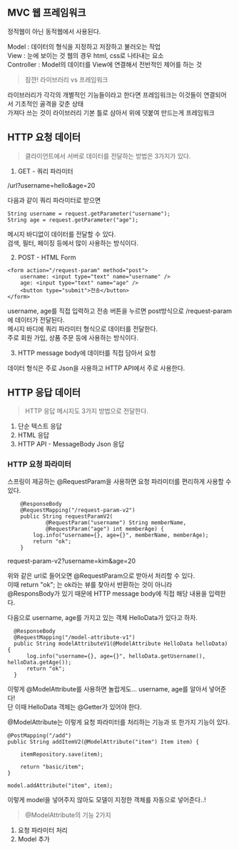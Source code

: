 ## MVC 웹 프레임워크

정적웹이 아닌 동적웹에서 사용된다.

Model : 데이터의 형식을 지정하고 저장하고 불러오는 작업  
View : 눈에 보이는 것 웹의 경우 html, css로 나타내는 요소   
Controller : Model의 데이터를 View에 연결해서 전반적인 제어를 하는 것

> 잠깐! 라이브러리 vs 프레임워크

라이브러리가 각각의 개별적인 기능들이라고 한다면 프레임워크는 이것들이 연결되어서 기초적인 골격을 갖춘 상태  
가져다 쓰는 것이 라이브러리 기본 틀로 삼아서 위에 덧붙여 만드는게 프레임워크 

## HTTP 요청 데이터

> 클라이언트에서 서버로 데이터를 전달하는 방법은 3가지가 있다.    
    
1. GET - 쿼리 파라미터

/url?username=hello&age=20  

다음과 같이 쿼리 파라미터로 받으면

```String username = request.getParameter("username");```  
```String age = request.getParameter("age");```  


메시지 바디없이 데이터를 전달할 수 있다.  
검색, 필터, 페이징 등에서 많이 사용하는 방식이다.  


2. POST - HTML Form  

```
<form action="/request-param" method="post">
    username: <input type="text" name="username" />
    age: <input type="text" name="age" />
    <button type="submit">전송</button>
</form>
```

username, age를 직접 입력하고 전송 버튼을 누르면 post방식으로 /request-param 에 데이터가 전달된다.   
메시지 바디에 쿼리 파라미터 형식으로 데이터를 전달한다.  
주로 회원 가입, 상품 주문 등에 사용하는 방식이다.  


3. HTTP message body에 데이터를 직접 담아서 요청

데이터 형식은 주로 Json을 사용하고 HTTP API에서 주로 사용한다. 

## HTTP 응답 데이터 

> HTTP 응답 메시지도 3가지 방법으로 전달한다.  

1. 단순 텍스트 응답  
2. HTML 응답  
3. HTTP API - MessageBody Json 응답

### HTTP 요청 파라미터

스프링이 제공하는 @RequestParam을 사용하면 요청 파라미터를 편리하게 사용할 수 있다.

```
    @ResponseBody
    @RequestMapping("/request-param-v2")
    public String requestParamV2(
            @RequestParam("username") String memberName,
            @RequestParam("age") int memberAge) {
        log.info("username={}, age={}", memberName, memberAge);
        return "ok";
    }
```

request-param-v2?username=kim&age=20

위와 같은 url로 들어오면 @RequestParam으로 받아서 처리할 수 있다.  
이때 return "ok"; 는 ok라는 뷰를 찾아서 반환하는 것이 아니라  
@ResponsBody가 있기 때문에 HTTP message body에 직접 해당 내용을 입력한다.

다음으로 username, age를 가지고 있는 객체 HelloData가 있다고 하자.  

```
  @ResponseBody
  @RequestMapping("/model-attribute-v1")
  public String modelAttributeV1(@ModelAttribute HelloData helloData) {
      log.info("username={}, age={}", helloData.getUsername(),  helloData.getAge());
      return "ok";
  }
```
  
이렇게 @ModelAttribute를 사용하면 놀랍게도... username, age를 알아서 넣어준다!  
단 이때 HelloData 객체는 @Getter가 있어야 한다.  


@ModelAttribute는 이렇게 요청 파라미터를 처리하는 기능과 또 한가지 기능이 있다.
```
@PostMapping("/add")
public String addItemV2(@ModelAttribute("item") Item item) {

    itemRepository.save(item);

    return "basic/item";
}
```
```
model.addAttribute("item", item);
```
이렇게 model을 넣어주지 않아도 모델이 지정한 객체를 자동으로 넣어준다..!

> @ModelAttribute의 기능 2가지

1. 요청 파라미터 처리
2. Model 추가


